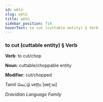 ```yaml
---
id: wëtü
slug: wëtü
title: wëtü
sidebar_position: 714
hoverText: to cut (cuttable entity) § Verb
---
```


### to cut (cuttable entity) § Verb

**Verb**: to cut/chop

**Noun**: cuttable/choppable entity

**Modifier**: cut/chopped

Tamil வெட்டு veṭṭu [ʋeʈːɯ]

*Dravidian Language Family*